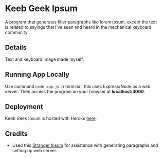 # Keeb Geek Ipsum

A program that generates filler paragraphs like lorem ipsum, except the text is related to sayings that I've seen and heard in the mechanical keyboard community.

## Details

Text and keyboard image made myself.

## Running App Locally

Use command `node app.js` in terminal, this uses Express/Node as a web server. Then access the program on your browser at **localhost:3000**.

## Deployment

Keeb Geek Ipsum is hosted with Heroku [here](https://rugged-hawaii-volcanoes-99597.herokuapp.com/).

## Credits

- Used this [Stranger Ipsum](https://github.com/robertcoopercode/stranger-ipsum/tree/v1.0.1#readme) for assistance with generating paragraphs and setting up web server.
